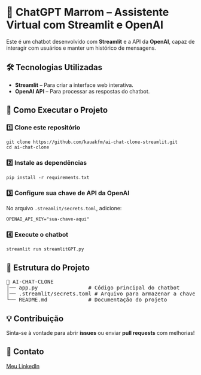 <h1>🚀 ChatGPT Marrom – Assistente Virtual com Streamlit e OpenAI</h1>

<p>Este é um chatbot desenvolvido com <strong>Streamlit</strong> e a API da <strong>OpenAI</strong>, capaz de interagir com usuários e manter um histórico de mensagens.</p>

<h2>🛠️ Tecnologias Utilizadas</h2>
<ul>
  <li><strong>Streamlit</strong> – Para criar a interface web interativa.</li>
  <li><strong>OpenAI API</strong> – Para processar as respostas do chatbot.</li>
</ul>

<h2>📌 Como Executar o Projeto</h2>

<h3>1️⃣ Clone este repositório</h3>
<pre><code>git clone https://github.com/kauakfm/ai-chat-clone-streamlit.git
cd ai-chat-clone</code></pre>

<h3>2️⃣ Instale as dependências</h3>
<pre><code>pip install -r requirements.txt</code></pre>

<h3>3️⃣ Configure sua chave de API da OpenAI</h3>
<p>No arquivo <code>.streamlit/secrets.toml</code>, adicione:</p>
<pre><code>OPENAI_API_KEY="sua-chave-aqui"</code></pre>

<h3>4️⃣ Execute o chatbot</h3>
<pre><code>streamlit run streamlitGPT.py</code></pre>

<h2>📂 Estrutura do Projeto</h2>
<pre>
📁 AI-CHAT-CLONE
│── app.py                # Código principal do chatbot  
│── .streamlit/secrets.toml # Arquivo para armazenar a chave da OpenAI  
└── README.md             # Documentação do projeto  
</pre>

<h2>💡 Contribuição</h2>
<p>Sinta-se à vontade para abrir <strong>issues</strong> ou enviar <strong>pull requests</strong> com melhorias!</p>

<h2>📩 Contato</h2>
<p><a href="https://www.linkedin.com/in/kauakfm" target="_blank">Meu LinkedIn</a></p>
